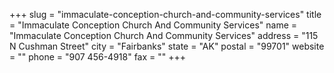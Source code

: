 +++
slug = "immaculate-conception-church-and-community-services"
title = "Immaculate Conception Church And Community Services"
name = "Immaculate Conception Church And Community Services"
address = "115 N Cushman Street"
city = "Fairbanks"
state = "AK"
postal = "99701"
website = ""
phone = "907 456-4918"
fax = ""
+++
